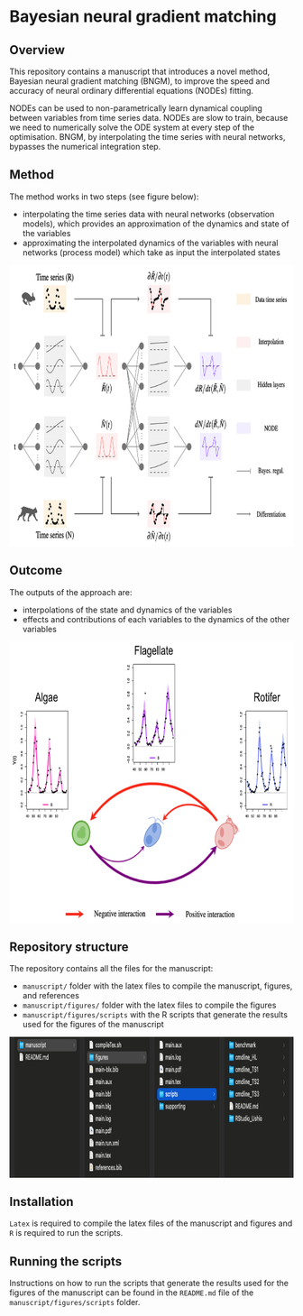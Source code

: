 # Bayesian neural gradient matching


## Overview

This repository contains a manuscript that introduces a novel method, Bayesian neural gradient matching (BNGM), to improve the speed and accuracy of neural ordinary differential equations (NODEs) fitting.

NODEs can be used to non-parametrically learn dynamical coupling between variables from time series data.
NODEs are slow to train, because we need to numerically solve the ODE system at every step of the optimisation.
BNGM, by interpolating the time series with neural networks, bypasses the numerical integration step.


## Method 

The method works in two steps (see figure below): 
* interpolating the time series data with neural networks (observation models), which provides an approximation of the dynamics and state of the variables 
* approximating the interpolated dynamics of the variables with neural networks (process model) which take as input the interpolated states

<p align="center">
<img align="middle" src="https://github.com/WillemBonnaffe/NODEBNGM/blob/main/examples/MEE_2023/.readme_files/fig_graphical_abstract_1.png" alt="" width="750" height="500" />
</p>


## Outcome

The outputs of the approach are:
* interpolations of the state and dynamics of the variables
* effects and contributions of each variables to the dynamics of the other variables

<p align="center">
<img align="middle" src="https://github.com/WillemBonnaffe/NODEBNGM/blob/main/examples/MEE_2023/.readme_files/fig_graphical_abstract_2.png" alt="" width="750" height="500" />
</p>


## Repository structure

The repository contains all the files for the manuscript: 
* `manuscript/` folder with the latex files to compile the manuscript, figures, and references
* `manuscript/figures/` folder with the latex files to compile the figures
* `manuscript/figures/scripts` with the R scripts that generate the results used for the figures of the manuscript

<p align="center">
<img align="middle" src="https://github.com/WillemBonnaffe/NODEBNGM/blob/main/examples/MEE_2023/.readme_files/fig_repo_overview.png" alt="" width="750" height="250" />
</p>


## Installation

`Latex` is required to compile the latex files of the manuscript and figures and `R` is required to run the scripts.


## Running the scripts

Instructions on how to run the scripts that generate the results used for the figures of the manuscript can be found in the `README.md` file of the `manuscript/figures/scripts` folder.
